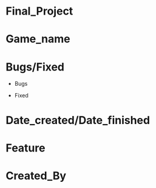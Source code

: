 # Final_Project

# Game_name

# Bugs/Fixed
- Bugs

- Fixed

# Date_created/Date_finished

# Feature

# Created_By


